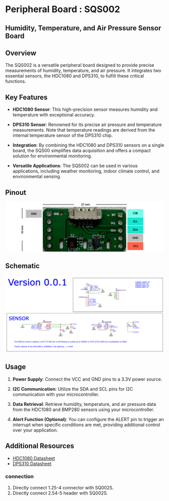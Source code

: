 # Peripheral Board :  SQS002

## Humidity, Temperature, and Air Pressure Sensor Board

## Overview

The SQS002 is a versatile peripheral board designed to provide precise measurements of humidity, temperature, and air pressure. It integrates two essential sensors, the HDC1080 and DPS310, to fulfill these critical functions.

## Key Features

- **HDC1080 Sensor**: This high-precision sensor measures humidity and temperature with exceptional accuracy.

- **DPS310 Sensor**: Renowned for its precise air pressure and temperature measurements. Note that temperature readings are derived from the internal temperature sensor of the DPS310 chip.

- **Integration**: By combining the HDC1080 and DPS310 sensors on a single board, the SQS00 simplifies data acquisition and offers a compact solution for environmental monitoring.

- **Versatile Applications**: The SQS002 can be used in various applications, including weather monitoring, indoor climate control, and environmental sensing.

## Pinout

![SQS002 Pinout Diagram](https://github.com/livinghuang/siliqs/blob/main/sqs002/pinout.png?raw=true)


## Schematic

![SQS002 Schematic Diagram](https://github.com/livinghuang/siliqs/blob/main/sqs002/schematic.png?raw=true)

## Usage

1. **Power Supply**: Connect the VCC and GND pins to a 3.3V power source.

2. **I2C Communication**: Utilize the SDA and SCL pins for I2C communication with your microcontroller.

3. **Data Retrieval**: Retrieve humidity, temperature, and air pressure data from the HDC1080 and BMP280 sensors using your microcontroller.

4. **Alert Function (Optional)**: You can configure the ALERT pin to trigger an interrupt when specific conditions are met, providing additional control over your application.

## Additional Resources

- [HDC1080 Datasheet](https://github.com/livinghuang/siliqs/blob/main/sqs001/hdc1080.pdf "Datasheet for the HDC1080 chip")
- [DPS310 Datasheet](https://github.com/livinghuang/siliqs/blob/main/sqs002/Infineon-DPS310-DataSheet-v01_02-EN.pdf "Datasheet for the DPS310 chip")

### connection

1. Directly connect 1.25-4 connector with SQ002S.
2. Directly connect 2.54-5 header with SQ002S.

